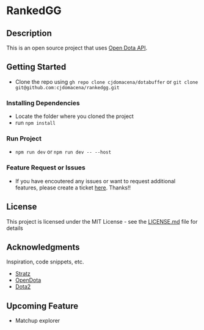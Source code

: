 # RankedGG


## Description
This is an open source project that uses [Open Dota API]("https://docs.opendota.com/").

## Getting Started
- Clone the repo using `gh repo clone cjdomacena/dotabuffer` or `git clone git@github.com:cjdomacena/rankedgg.git`

### Installing Dependencies

* Locate the folder where you cloned the project
* run `npm install`


### Run Project

* `npm run dev` or `npm run dev -- --host`

### Feature Request or Issues
* If you have encoutered any issues or want to request additional features, please create a ticket [here](https://github.com/cjdomacena/dotabuffer/issues). Thanks!!

## License

This project is licensed under the MIT License - see the [LICENSE.md](https://github.com/cjdomacena/rankedgg/blob/master/LICENSE.MD) file for details


## Acknowledgments
Inspiration, code snippets, etc.
* [Stratz](https://stratz.com/)
* [OpenDota](https://www.opendota.com/)
* [Dota2](https://www.dota2.com/home)

## Upcoming Feature 
* Matchup explorer
